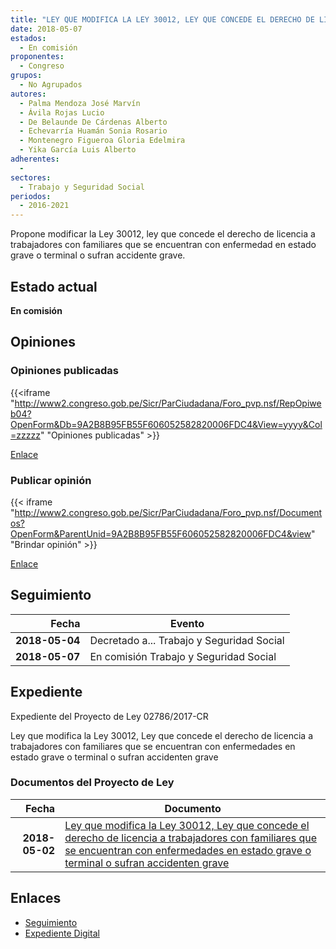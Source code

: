 ```yaml
---
title: "LEY QUE MODIFICA LA LEY 30012, LEY QUE CONCEDE EL DERECHO DE LICENCIA A TRABAJADORES CON FAMILIARES QUE SE ENCUENTRAN CON ENFERMEDAD EN ESTADO GRAVE O TERMINAL O SUFRAN ACCIDENTE GRAVE"
date: 2018-05-07
estados: 
  - En comisión
proponentes: 
  - Congreso
grupos: 
  - No Agrupados
autores: 
  - Palma Mendoza José Marvín
  - Ávila Rojas Lucio
  - De Belaunde De Cárdenas Alberto
  - Echevarría Huamán Sonia Rosario
  - Montenegro Figueroa Gloria Edelmira
  - Yika García Luis Alberto
adherentes: 
  - 
sectores: 
  - Trabajo y Seguridad Social
periodos: 
  - 2016-2021
---
```


Propone modificar la Ley 30012, ley que concede el derecho de licencia a trabajadores con familiares que se encuentran con enfermedad en estado grave o terminal o sufran accidente grave.


## Estado actual

**En comisión**

## Opiniones

### Opiniones publicadas

{{<iframe "http://www2.congreso.gob.pe/Sicr/ParCiudadana/Foro_pvp.nsf/RepOpiweb04?OpenForm&Db=9A2B8B95FB55F606052582820006FDC4&View=yyyy&Col=zzzzz" "Opiniones publicadas" >}}

[Enlace](http://www2.congreso.gob.pe/Sicr/ParCiudadana/Foro_pvp.nsf/RepOpiweb04?OpenForm&Db=9A2B8B95FB55F606052582820006FDC4&View=yyyy&Col=zzzzz)
### Publicar opinión

{{< iframe "http://www2.congreso.gob.pe/Sicr/ParCiudadana/Foro_pvp.nsf/Documentos?OpenForm&ParentUnid=9A2B8B95FB55F606052582820006FDC4&view" "Brindar opinión" >}}

[Enlace](http://www2.congreso.gob.pe/Sicr/ParCiudadana/Foro_pvp.nsf/Documentos?OpenForm&ParentUnid=9A2B8B95FB55F606052582820006FDC4&view)

## Seguimiento

| Fecha | Evento |
|------:|--------|
| **2018-05-04** | Decretado a... Trabajo y Seguridad Social|
| **2018-05-07** | En comisión Trabajo y Seguridad Social|


## Expediente

Expediente del Proyecto de Ley 02786/2017-CR

Ley que modifica la Ley 30012, Ley que concede el derecho de licencia a trabajadores con familiares que se encuentran con enfermedades en estado grave o terminal o sufran accidenten grave


### Documentos del Proyecto de Ley

| Fecha | Documento |
|------:|--------|
| **2018-05-02** | [Ley que modifica la Ley 30012, Ley que concede el derecho de licencia a trabajadores con familiares que se encuentran con enfermedades en estado grave o terminal o sufran accidenten grave](http://www.leyes.congreso.gob.pe/Documentos/2016_2021/Proyectos_de_Ley_y_de_Resoluciones_Legislativas/PL0277520180424.pdf) |

## Enlaces 

- [Seguimiento](http://www2.congreso.gob.pe/Sicr/TraDocEstProc/CLProLey2016.nsf/f7fff46988ca05b1052578e100829cc7/6b3cf9cc7cb6dec8052582820003c133?OpenDocument)
- [Expediente Digital](http://www2.congreso.gob.pe/Sicr/TraDocEstProc/CLProLey2016.nsf/f7fff46988ca05b1052578e100829cc7/6b3cf9cc7cb6dec8052582820003c133?OpenDocument&Click=05257FB7005EB655.eb71d0cf91d8294e05256cdf006b5706/$Body/0.1C6C)
